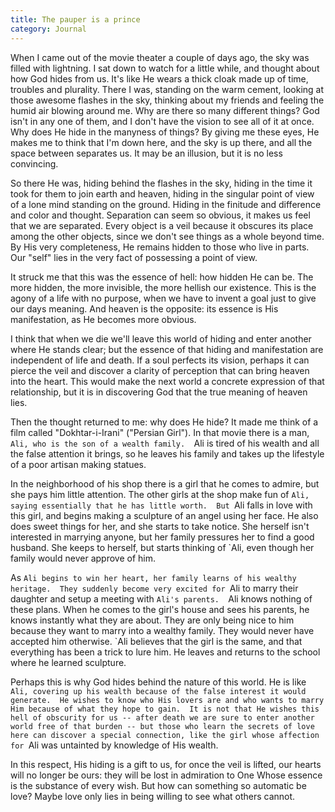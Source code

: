 ```yaml
---
title: The pauper is a prince
category: Journal
---
```


When I came out of the movie theater a couple of days ago, the sky was
filled with lightning.  I sat down to watch for a little while, and
thought about how God hides from us.  It's like He wears a thick cloak
made up of time, troubles and plurality.  There I was, standing on the
warm cement, looking at those awesome flashes in the sky, thinking about
my friends and feeling the humid air blowing around me.  Why are there
so many different things?  God isn't in any one of them, and I don't
have the vision to see all of it at once.  Why does He hide in the
manyness of things?  By giving me these eyes, He makes me to think that
I'm down here, and the sky is up there, and all the space between
separates us.  It may be an illusion, but it is no less convincing.

So there He was, hiding behind the flashes in the sky, hiding in the
time it took for them to join earth and heaven, hiding in the singular
point of view of a lone mind standing on the ground.  Hiding in the
finitude and difference and color and thought.  Separation can seem so
obvious, it makes us feel that we are separated.  Every object is a veil
because it obscures its place among the other objects, since we don't
see things as a whole beyond time.  By His very completeness, He remains
hidden to those who live in parts.  Our "self" lies in the very fact of
possessing a point of view.

It struck me that this was the essence of hell: how hidden He can be.
The more hidden, the more invisible, the more hellish our existence.
This is the agony of a life with no purpose, when we have to invent a
goal just to give our days meaning.  And heaven is the opposite: its
essence is His manifestation, as He becomes more obvious.

I think that when we die we'll leave this world of hiding and enter
another where He stands clear; but the essence of that hiding and
manifestation are independent of life and death.  If a soul perfects its
vision, perhaps it can pierce the veil and discover a clarity of
perception that can bring heaven into the heart.  This would make the
next world a concrete expression of that relationship, but it is in
discovering God that the true meaning of heaven lies.

Then the thought returned to me: why does He hide?  It made me think of
a film called "Dokhtar-i-Irani" ("Persian Girl").  In that movie there
is a man, `Ali, who is the son of a wealth family.  `Ali is tired of his
wealth and all the false attention it brings, so he leaves his family
and takes up the lifestyle of a poor artisan making statues.

In the neighborhood of his shop there is a girl that he comes to admire,
but she pays him little attention.  The other girls at the shop make fun
of `Ali, saying essentially that he has little worth.  But `Ali falls in
love with this girl, and begins making a sculpture of an angel using her
face.  He also does sweet things for her, and she starts to take notice.
She herself isn't interested in marrying anyone, but her family
pressures her to find a good husband.  She keeps to herself, but starts
thinking of `Ali, even though her family would never approve of him.

As `Ali begins to win her heart, her family learns of his wealthy
heritage.  They suddenly become very excited for `Ali to marry their
daughter and setup a meeting with `Ali's parents.  `Ali knows nothing of
these plans.  When he comes to the girl's house and sees his parents, he
knows instantly what they are about.  They are only being nice to him
because they want to marry into a wealthy family.  They would never have
accepted him otherwise.  `Ali believes that the girl is the same, and
that everything has been a trick to lure him.  He leaves and returns to
the school where he learned sculpture.

Perhaps this is why God hides behind the nature of this world.  He is
like `Ali, covering up his wealth because of the false interest it would
generate.  He wishes to know who His lovers are and who wants to marry
Him because of what they hope to gain.  It is not that He wishes this
hell of obscurity for us -- after death we are sure to enter another
world free of that burden -- but those who learn the secrets of love
here can discover a special connection, like the girl whose affection
for `Ali was untainted by knowledge of His wealth.

In this respect, His hiding is a gift to us, for once the veil is
lifted, our hearts will no longer be ours: they will be lost in
admiration to One Whose essence is the substance of every wish.  But how
can something so automatic be love?  Maybe love only lies in being
willing to see what others cannot.


